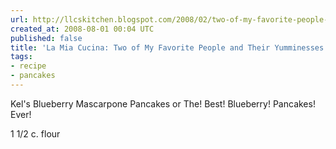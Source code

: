 ```yaml
---
url: http://llcskitchen.blogspot.com/2008/02/two-of-my-favorite-people-and-their.html
created_at: 2008-08-01 00:04 UTC
published: false
title: 'La Mia Cucina: Two of My Favorite People and Their Yumminesses!'
tags:
- recipe
- pancakes
---
```


Kel's Blueberry Mascarpone Pancakes
or
The! Best! Blueberry! Pancakes! Ever!

1 1/2 c. flour
